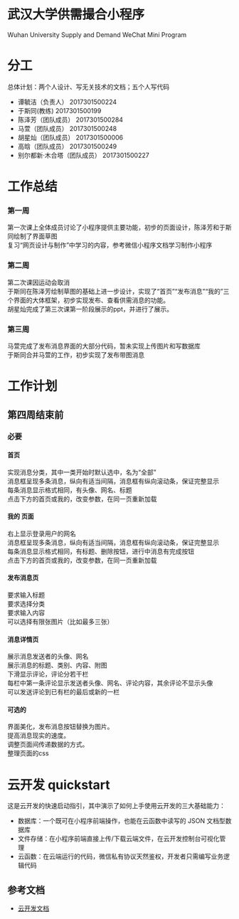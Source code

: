 # 武汉大学供需撮合小程序
Wuhan University Supply and Demand WeChat Mini Program

# 分工
总体计划：两个人设计、写无关技术的文档；五个人写代码  
* 谭毓洁（负责人）	2017301500224
* 于斯同(教练)	2017301500199			
* 陈泽芳（团队成员）	2017301500284			
* 马萱（团队成员）	2017301500248			
* 胡星灿（团队成员）	2017301500006			
* 高晗（团队成员）	2017301500249			
* 别尔都新·木合塔（团队成员）	2017301500227	

# 工作总结
### 第一周
第一次课上全体成员讨论了小程序提供主要功能，初步的页面设计，陈泽芳和于斯同绘制了界面草图  
复习“网页设计与制作”中学习的内容，参考微信小程序文档学习制作小程序  

### 第二周
第二次课因运动会取消  
于斯同在陈泽芳绘制草图的基础上进一步设计，实现了“首页”“发布消息”“我的”三个界面的大体框架，初步实现发布、查看供需消息的功能。  
胡星灿完成了第三次课第一阶段展示的ppt，并进行了展示。  

### 第三周
马萱完成了发布消息界面的大部分代码，暂未实现上传图片和写数据库  
于斯同合并马萱的工作，初步实现了发布带图消息  

# 工作计划

## 第四周结束前
### 必要

#### 首页
实现消息分类，其中一类开始时默认选中，名为“全部”  
消息框呈现多条消息，纵向有适当间隔，消息框有纵向滚动条，保证完整显示  
每条消息显示格式相同，有头像、网名、标题  
点击下方的首页或我的，改变参数，在同一页重新加载  

#### 我的 页面
右上显示登录用户的网名  
消息框呈现多条消息，纵向有适当间隔，消息框有纵向滚动条，保证完整显示  
每条消息显示格式相同，有标题、删除按钮，进行中消息有完成按钮  
点击下方的首页或我的，改变参数，在同一页重新加载  

#### 发布消息页
要求输入标题  
要求选择分类  
要求输入内容  
可以选择有限张图片（比如最多三张）  

#### 消息详情页 
展示消息发送者的头像、网名  
展示消息的标题、类别、内容、附图  
下滑显示评论，评论分若干栏  
每栏中第一条评论显示发送者头像、网名、评论内容，其余评论不显示头像  
可以发送评论到已有栏的最后或新的一栏


#### 可选的
界面美化，发布消息按钮替换为图片。  
提高消息现实的速度。  
调整页面间传递数据的方式。  
整理页面的css  

# 云开发 quickstart

这是云开发的快速启动指引，其中演示了如何上手使用云开发的三大基础能力：

- 数据库：一个既可在小程序前端操作，也能在云函数中读写的 JSON 文档型数据库
- 文件存储：在小程序前端直接上传/下载云端文件，在云开发控制台可视化管理
- 云函数：在云端运行的代码，微信私有协议天然鉴权，开发者只需编写业务逻辑代码

## 参考文档

- [云开发文档](https://developers.weixin.qq.com/miniprogram/dev/wxcloud/basis/getting-started.html)

